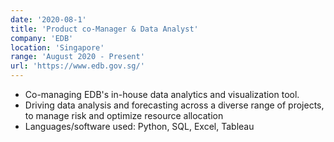 ```yaml
---
date: '2020-08-1'
title: 'Product co-Manager & Data Analyst'
company: 'EDB'
location: 'Singapore'
range: 'August 2020 - Present'
url: 'https://www.edb.gov.sg/'
---
```


- Co-managing EDB's in-house data analytics and visualization tool.
- Driving data analysis and forecasting across a diverse range of projects, to manage risk and optimize resource allocation
- Languages/software used: Python, SQL, Excel, Tableau
